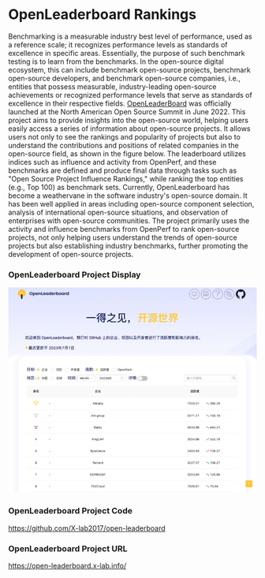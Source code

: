 # OpenLeaderboard Rankings
Benchmarking is a measurable industry best level of performance, used as a reference scale; it recognizes performance levels as standards of excellence in specific areas. Essentially, the purpose of such benchmark testing is to learn from the benchmarks.
In the open-source digital ecosystem, this can include benchmark open-source projects, benchmark open-source developers, and benchmark open-source companies, i.e., entities that possess measurable, industry-leading open-source achievements or recognized performance levels that serve as standards of excellence in their respective fields.
[OpenLeaderBoard](https://open-leaderboard.x-lab.info/) was officially launched at the North American Open Source Summit in June 2022. This project aims to provide insights into the open-source world, helping users easily access a series of information about open-source projects. It allows users not only to see the rankings and popularity of projects but also to understand the contributions and positions of related companies in the open-source field, as shown in the figure below.
The leaderboard utilizes indices such as influence and activity from OpenPerf, and these benchmarks are defined and produce final data through tasks such as "Open Source Project Influence Rankings," while ranking the top entities (e.g., Top 100) as benchmark sets.
Currently, OpenLeaderboard has become a weathervane in the software industry's open-source domain. It has been well applied in areas including open-source component selection, analysis of international open-source situations, and observation of enterprises with open-source communities. The project primarily uses the activity and influence benchmarks from OpenPerf to rank open-source projects, not only helping users understand the trends of open-source projects but also establishing industry benchmarks, further promoting the development of open-source projects.

### OpenLeaderboard Project Display
![Alt text](open_leaderboard.png)

### OpenLeaderboard Project Code
https://github.com/X-lab2017/open-leaderboard

### OpenLeaderboard Project URL
https://open-leaderboard.x-lab.info/
